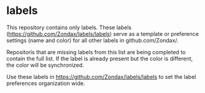 # labels

This repository contains only labels. These labels (https://github.com/Zondax/labels/labels) serve as a template or preference settings (name and color) for all other labels in github.com/Zondax/.

Repositoris that are missing labels from this list are being completed to contain the full list. If the label is already present but the color is different, the color will be synchronized.

Use these labels in https://github.com/Zondax/labels/labels to set the label preferences organization wide.
